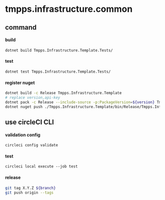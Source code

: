 # tmpps.infrastructure.common

## command

#### build

`dotnet build Tmpps.Infrastructure.Template.Tests/`

#### test

`dotnet test Tmpps.Infrastructure.Template.Tests/`

#### register nuget

```bash
dotnet build -c Release Tmpps.Infrastructure.Template
# replace version,api-key
dotnet pack -c Release --include-source -p:PackageVersion=${version} Tmpps.Infrastructure.Template
dotnet nuget push ./Tmpps.Infrastructure.Template/bin/Release/Tmpps.Infrastructure.Template.${version}.nupkg -k ${api-key} -s https://api.nuget.org/v3/index.json
```

## use circleCI CLI

#### validation config

`circleci config validate`

#### test

`circleci local execute --job test`

#### release

```bash
git tag X.Y.Z ${branch}
git push origin --tags
```
